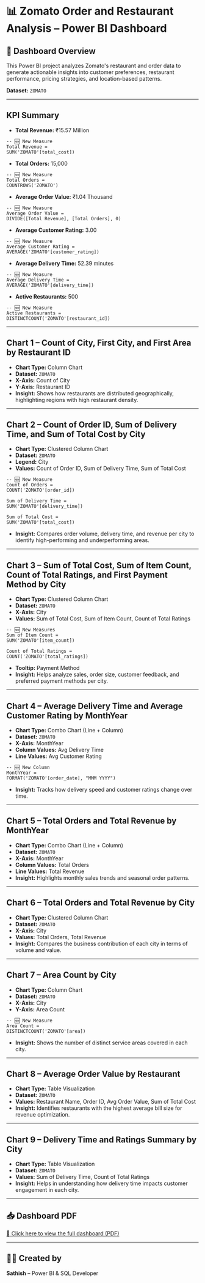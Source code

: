 # 📊 Zomato Order and Restaurant Analysis – Power BI Dashboard

## 📌 Dashboard Overview
This Power BI project analyzes Zomato's restaurant and order data to generate actionable insights into customer preferences, restaurant performance, pricing strategies, and location-based patterns.

**Dataset:** `ZOMATO`

---

## **KPI Summary**
- **Total Revenue:** ₹15.57 Million  
```dax
-- 🆕 New Measure
Total Revenue =
SUM('ZOMATO'[total_cost])
```
- **Total Orders:** 15,000  
```dax
-- 🆕 New Measure
Total Orders =
COUNTROWS('ZOMATO')
```
- **Average Order Value:** ₹1.04 Thousand  
```dax
-- 🆕 New Measure
Average Order Value =
DIVIDE([Total Revenue], [Total Orders], 0)
```
- **Average Customer Rating:** 3.00  
```dax
-- 🆕 New Measure
Average Customer Rating =
AVERAGE('ZOMATO'[customer_rating])
```
- **Average Delivery Time:** 52.39 minutes  
```dax
-- 🆕 New Measure
Average Delivery Time =
AVERAGE('ZOMATO'[delivery_time])
```
- **Active Restaurants:** 500  
```dax
-- 🆕 New Measure
Active Restaurants =
DISTINCTCOUNT('ZOMATO'[restaurant_id])
```

---

## **Chart 1 – Count of City, First City, and First Area by Restaurant ID**
- **Chart Type:** Column Chart  
- **Dataset:** `ZOMATO`  
- **X-Axis:** Count of City  
- **Y-Axis:** Restaurant ID  
- **Insight:** Shows how restaurants are distributed geographically, highlighting regions with high restaurant density.

---

## **Chart 2 – Count of Order ID, Sum of Delivery Time, and Sum of Total Cost by City**
- **Chart Type:** Clustered Column Chart  
- **Dataset:** `ZOMATO`  
- **Legend:** City  
- **Values:** Count of Order ID, Sum of Delivery Time, Sum of Total Cost  
```dax
-- 🆕 New Measure
Count of Orders =
COUNT('ZOMATO'[order_id])

Sum of Delivery Time =
SUM('ZOMATO'[delivery_time])

Sum of Total Cost =
SUM('ZOMATO'[total_cost])
```
- **Insight:** Compares order volume, delivery time, and revenue per city to identify high-performing and underperforming areas.

---

## **Chart 3 – Sum of Total Cost, Sum of Item Count, Count of Total Ratings, and First Payment Method by City**
- **Chart Type:** Clustered Column Chart  
- **Dataset:** `ZOMATO`  
- **X-Axis:** City  
- **Values:** Sum of Total Cost, Sum of Item Count, Count of Total Ratings  
```dax
-- 🆕 New Measures
Sum of Item Count =
SUM('ZOMATO'[item_count])

Count of Total Ratings =
COUNT('ZOMATO'[total_ratings])
```
- **Tooltip:** Payment Method  
- **Insight:** Helps analyze sales, order size, customer feedback, and preferred payment methods per city.

---

## **Chart 4 – Average Delivery Time and Average Customer Rating by MonthYear**
- **Chart Type:** Combo Chart (Line + Column)  
- **Dataset:** `ZOMATO`  
- **X-Axis:** MonthYear  
- **Column Values:** Avg Delivery Time  
- **Line Values:** Avg Customer Rating  
```dax
-- 🆕 New Column
MonthYear =
FORMAT('ZOMATO'[order_date], "MMM YYYY")
```
- **Insight:** Tracks how delivery speed and customer ratings change over time.

---

## **Chart 5 – Total Orders and Total Revenue by MonthYear**
- **Chart Type:** Combo Chart (Line + Column)  
- **Dataset:** `ZOMATO`  
- **X-Axis:** MonthYear  
- **Column Values:** Total Orders  
- **Line Values:** Total Revenue  
- **Insight:** Highlights monthly sales trends and seasonal order patterns.

---

## **Chart 6 – Total Orders and Total Revenue by City**
- **Chart Type:** Clustered Column Chart  
- **Dataset:** `ZOMATO`  
- **X-Axis:** City  
- **Values:** Total Orders, Total Revenue  
- **Insight:** Compares the business contribution of each city in terms of volume and value.

---

## **Chart 7 – Area Count by City**
- **Chart Type:** Column Chart  
- **Dataset:** `ZOMATO`  
- **X-Axis:** City  
- **Y-Axis:** Area Count  
```dax
-- 🆕 New Measure
Area Count =
DISTINCTCOUNT('ZOMATO'[area])
```
- **Insight:** Shows the number of distinct service areas covered in each city.

---

## **Chart 8 – Average Order Value by Restaurant**
- **Chart Type:** Table Visualization  
- **Dataset:** `ZOMATO`  
- **Values:** Restaurant Name, Order ID, Avg Order Value, Sum of Total Cost  
- **Insight:** Identifies restaurants with the highest average bill size for revenue optimization.

---

## **Chart 9 – Delivery Time and Ratings Summary by City**
- **Chart Type:** Table Visualization  
- **Dataset:** `ZOMATO`  
- **Values:** Sum of Delivery Time, Count of Total Ratings  
- **Insight:** Helps in understanding how delivery time impacts customer engagement in each city.

---

## 📥 Dashboard PDF
[📄 Click here to view the full dashboard (PDF)](https://github.com/sathishkumarj03/zomato-order-and-restaurant-analysis/raw/main/My%20Resume.pdf)  


---

## 👨‍💻 Created by
**Sathish** – Power BI & SQL Developer

